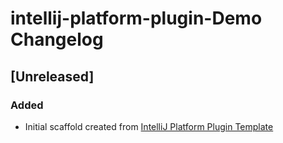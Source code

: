 <!-- Keep a Changelog guide -> https://keepachangelog.com -->

# intellij-platform-plugin-Demo Changelog

## [Unreleased]
### Added
- Initial scaffold created from [IntelliJ Platform Plugin Template](https://github.com/JetBrains/intellij-platform-plugin-template)
